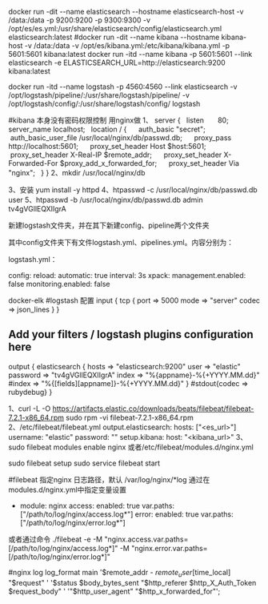 docker run -dit --name elasticsearch  --hostname  elasticsearch-host  -v /data:/data -p 9200:9200 -p 9300:9300 -v /opt/es/es.yml:/usr/share/elasticsearch/config/elasticsearch.yml elasticsearch:latest
#docker run -dit --name kibana  --hostname  kibana-host  -v /data:/data -v /opt/es/kibana.yml:/etc/kibana/kibana.yml -p 5601:5601 kibana:latest
docker run -itd --name kibana -p 5601:5601 --link elasticsearch -e ELASTICSEARCH_URL=http://elasticsearch:9200 kibana:latest

docker run -itd --name logstash -p 4560:4560 --link elasticsearch -v /opt/logstash/pipeline/:/usr/share/logstash/pipeline/ -v /opt/logstash/config/:/usr/share/logstash/config/ logstash


#kibana 本身没有密码权限控制 用nginx做
1、
server {
  listen       80;
  server_name localhost;
  location / {
     auth_basic "secret";
     auth_basic_user_file /usr/local/nginx/db/passwd.db;
     proxy_pass http://localhost:5601;
     proxy_set_header Host $host:5601;
     proxy_set_header X-Real-IP $remote_addr;
     proxy_set_header X-Forwarded-For $proxy_add_x_forwarded_for;
     proxy_set_header Via "nginx";
  }
}
2、mkdir /usr/local/nginx/db

3、安装 yum install -y httpd
4、htpasswd -c /usr/local/nginx/db/passwd.db user
5、htpasswd -b /usr/local/nginx/db/passwd.db admin tv4gVGllEQXIIgrA


新建logstash文件夹，并在其下新建config、pipeline两个文件夹

其中config文件夹下有文件logstash.yml、pipelines.yml。内容分别为：

logstash.yml：

config:
  reload:
    automatic: true
    interval: 3s
xpack:
  management.enabled: false
  monitoring.enabled: false
  
docker-elk
#logstash 配置
input {
        tcp {
                port => 5000
                mode => "server"
                codec => json_lines
        }
}

## Add your filters / logstash plugins configuration here

output {
        elasticsearch {
                hosts => "elasticsearch:9200"
                user => "elastic"
                password => "tv4gVGllEQXIIgrA"
                index => "%{appname}-%{+YYYY.MM.dd}"
                #index => "%{[fields][appname]}-%{+YYYY.MM.dd}"
        }
        #stdout{codec => rubydebug}
}


1、curl -L -O https://artifacts.elastic.co/downloads/beats/filebeat/filebeat-7.2.1-x86_64.rpm
sudo rpm -vi filebeat-7.2.1-x86_64.rpm
2、/etc/filebeat/filebeat.yml
 output.elasticsearch:
  hosts: ["<es_url>"]
  username: "elastic"
  password: "<password>"
setup.kibana:
  host: "<kibana_url>"
3、sudo filebeat modules enable nginx 或者/etc/filebeat/modules.d/nginx.yml 

sudo filebeat setup
sudo service filebeat start

#filebeat 指定nginx 日志路径，默认 /var/log/nginx/*log
通过在modules.d/nginx.yml中指定变量设置
- module: nginx
  access:
    enabled: true
    var.paths: ["/path/to/log/nginx/access.log*"]
  error:
    enabled: true
    var.paths: ["/path/to/log/nginx/error.log*"]
    
或者通过命令 ./filebeat -e -M "nginx.access.var.paths=[/path/to/log/nginx/access.log*]" -M "nginx.error.var.paths=[/path/to/log/nginx/error.log*]"


#nginx log
log_format  main  '$remote_addr - $remote_user [$time_local] "$request" '
                      '$status $body_bytes_sent "$http_referer $http_X_Auth_Token $request_body" '
                      '"$http_user_agent" "$http_x_forwarded_for"';



